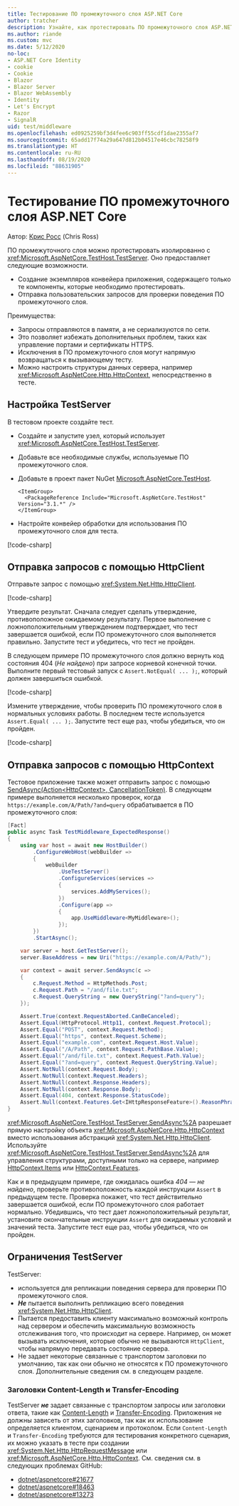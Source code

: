 ```yaml
---
title: Тестирование ПО промежуточного слоя ASP.NET Core
author: tratcher
description: Узнайте, как протестировать ПО промежуточного слоя ASP.NET Core с помощью TestServer.
ms.author: riande
ms.custom: mvc
ms.date: 5/12/2020
no-loc:
- ASP.NET Core Identity
- cookie
- Cookie
- Blazor
- Blazor Server
- Blazor WebAssembly
- Identity
- Let's Encrypt
- Razor
- SignalR
uid: test/middleware
ms.openlocfilehash: ed0925259bf3d4fee6c903ff55cdf1dae2355af7
ms.sourcegitcommit: 65add17f74a29a647d812b04517e46cbc78258f9
ms.translationtype: HT
ms.contentlocale: ru-RU
ms.lasthandoff: 08/19/2020
ms.locfileid: "88631905"
---
```

# <a name="test-aspnet-core-middleware"></a>Тестирование ПО промежуточного слоя ASP.NET Core

Автор: [Крис Росс](https://github.com/Tratcher) (Chris Ross)

ПО промежуточного слоя можно протестировать изолированно с <xref:Microsoft.AspNetCore.TestHost.TestServer>. Оно предоставляет следующие возможности.

* Создание экземпляров конвейера приложения, содержащего только те компоненты, которые необходимо протестировать.
* Отправка пользовательских запросов для проверки поведения ПО промежуточного слоя.

Преимущества:

* Запросы отправляются в памяти, а не сериализуются по сети.
* Это позволяет избежать дополнительных проблем, таких как управление портами и сертификаты HTTPS.
* Исключения в ПО промежуточного слоя могут напрямую возвращаться к вызывающему тесту.
* Можно настроить структуры данных сервера, например <xref:Microsoft.AspNetCore.Http.HttpContext>, непосредственно в тесте.

## <a name="set-up-the-testserver"></a>Настройка TestServer

В тестовом проекте создайте тест.

* Создайте и запустите узел, который использует <xref:Microsoft.AspNetCore.TestHost.TestServer>.
* Добавьте все необходимые службы, используемые ПО промежуточного слоя.
* Добавьте в проект пакет NuGet [Microsoft.AspNetCore.TestHost](https://www.nuget.org/packages/Microsoft.AspNetCore.TestHost/).
  
  ```dotnetcli
  <ItemGroup>
    <PackageReference Include="Microsoft.AspNetCore.TestHost" Version="3.1.*" />
  </ItemGroup>
  ```

* Настройте конвейер обработки для использования ПО промежуточного слоя для теста.

[!code-csharp[](middleware/samples_snapshot/3.x/setup.cs?highlight=4-18)]

## <a name="send-requests-with-httpclient"></a>Отправка запросов с помощью HttpClient
Отправьте запрос с помощью <xref:System.Net.Http.HttpClient>.

[!code-csharp[](middleware/samples_snapshot/3.x/request.cs?highlight=20)]

Утвердите результат. Сначала следует сделать утверждение, противоположное ожидаемому результату. Первое выполнение с ложноположительным утверждением подтверждает, что тест завершается ошибкой, если ПО промежуточного слоя выполняется правильно. Запустите тест и убедитесь, что тест не пройден.

В следующем примере ПО промежуточного слоя должно вернуть код состояния 404 (*Не найдено*) при запросе корневой конечной точки. Выполните первый тестовый запуск с `Assert.NotEqual( ... );`, который должен завершиться ошибкой.

[!code-csharp[](middleware/samples_snapshot/3.x/false-failure-check.cs?highlight=22)]

Измените утверждение, чтобы проверить ПО промежуточного слоя в нормальных условиях работы. В последнем тесте используется `Assert.Equal( ... );`. Запустите тест еще раз, чтобы убедиться, что он пройден.

[!code-csharp[](middleware/samples_snapshot/3.x/final-test.cs?highlight=22)]

## <a name="send-requests-with-httpcontext"></a>Отправка запросов с помощью HttpContext

Тестовое приложение также может отправить запрос с помощью [SendAsync(Action\<HttpContext>, CancellationToken)](xref:Microsoft.AspNetCore.TestHost.TestServer.SendAsync%2A). В следующем примере выполняется несколько проверок, когда `https://example.com/A/Path/?and=query` обрабатывается в ПО промежуточного слоя:

```csharp
[Fact]
public async Task TestMiddleware_ExpectedResponse()
{
    using var host = await new HostBuilder()
        .ConfigureWebHost(webBuilder =>
        {
            webBuilder
                .UseTestServer()
                .ConfigureServices(services =>
                {
                    services.AddMyServices();
                })
                .Configure(app =>
                {
                    app.UseMiddleware<MyMiddleware>();
                });
        })
        .StartAsync();

    var server = host.GetTestServer();
    server.BaseAddress = new Uri("https://example.com/A/Path/");

    var context = await server.SendAsync(c =>
    {
        c.Request.Method = HttpMethods.Post;
        c.Request.Path = "/and/file.txt";
        c.Request.QueryString = new QueryString("?and=query");
    });

    Assert.True(context.RequestAborted.CanBeCanceled);
    Assert.Equal(HttpProtocol.Http11, context.Request.Protocol);
    Assert.Equal("POST", context.Request.Method);
    Assert.Equal("https", context.Request.Scheme);
    Assert.Equal("example.com", context.Request.Host.Value);
    Assert.Equal("/A/Path", context.Request.PathBase.Value);
    Assert.Equal("/and/file.txt", context.Request.Path.Value);
    Assert.Equal("?and=query", context.Request.QueryString.Value);
    Assert.NotNull(context.Request.Body);
    Assert.NotNull(context.Request.Headers);
    Assert.NotNull(context.Response.Headers);
    Assert.NotNull(context.Response.Body);
    Assert.Equal(404, context.Response.StatusCode);
    Assert.Null(context.Features.Get<IHttpResponseFeature>().ReasonPhrase);
}
```

<xref:Microsoft.AspNetCore.TestHost.TestServer.SendAsync%2A> разрешает прямую настройку объекта <xref:Microsoft.AspNetCore.Http.HttpContext> вместо использования абстракций <xref:System.Net.Http.HttpClient>. Используйте <xref:Microsoft.AspNetCore.TestHost.TestServer.SendAsync%2A> для управления структурами, доступными только на сервере, например [HttpContext.Items](xref:Microsoft.AspNetCore.Http.HttpContext.Items) или [HttpContext.Features](xref:Microsoft.AspNetCore.Http.HttpContext.Features).

Как и в предыдущем примере, где ожидалась ошибка *404 — не найдено*, проверьте противоположность каждой инструкции `Assert` в предыдущем тесте. Проверка покажет, что тест действительно завершается ошибкой, если ПО промежуточного слоя работает нормально. Убедившись, что тест дает ложноположительный результат, установите окончательные инструкции `Assert` для ожидаемых условий и значений теста. Запустите тест еще раз, чтобы убедиться, что он пройден.

## <a name="testserver-limitations"></a>Ограничения TestServer

TestServer:

* используется для репликации поведения сервера для проверки ПО промежуточного слоя.
* ***Не*** пытается выполнить репликацию всего поведения <xref:System.Net.Http.HttpClient>.
* Пытается предоставить клиенту максимально возможный контроль над сервером и обеспечить максимальную возможность отслеживания того, что происходит на сервере. Например, он может вызывать исключения, которые обычно не вызываются `HttpClient`, чтобы напрямую передавать состояние сервера.
* Не задает некоторые связанные с транспортом заголовки по умолчанию, так как они обычно не относятся к ПО промежуточного слоя. Дополнительные сведения см. в следующем разделе.

### <a name="content-length-and-transfer-encoding-headers"></a>Заголовки Content-Length и Transfer-Encoding

TestServer ***не*** задает связанные с транспортом запросы или заголовки ответа, такие как [Content-Length](https://developer.mozilla.org/docs/Web/HTTP/Headers/Content-Length) и [Transfer-Encoding](https://developer.mozilla.org/docs/Web/HTTP/Headers/Transfer-Encoding). Приложения не должны зависеть от этих заголовков, так как их использование определяется клиентом, сценарием и протоколом. Если `Content-Length` и `Transfer-Encoding` требуются для тестирования конкретного сценария, их можно указать в тесте при создании <xref:System.Net.Http.HttpRequestMessage> или <xref:Microsoft.AspNetCore.Http.HttpContext>. См. сведения см. в следующих проблемах GitHub:

* [dotnet/aspnetcore#21677](https://github.com/dotnet/aspnetcore/issues/21677)
* [dotnet/aspnetcore#18463](https://github.com/dotnet/aspnetcore/issues/18463)
* [dotnet/aspnetcore#13273](https://github.com/dotnet/aspnetcore/issues/13273)

